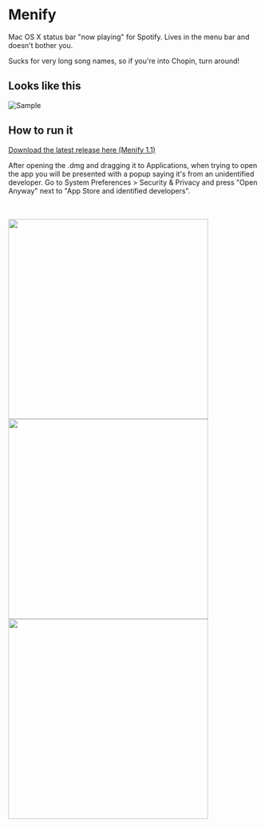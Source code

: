 # Menify

Mac OS X status bar "now playing" for Spotify.
Lives in the menu bar and doesn't bother you. 

Sucks for very long song names, so if you're into Chopin, turn around!

Looks like this
-----

![Sample](https://www.zinokader.se/img/menify/sample.png)

How to run it
-----


[Download the latest release here (Menify 1.1)](https://github.com/ZinoKader/Menify/releases/download/1.1/Menify-1.1.dmg)


After opening the .dmg and dragging it to Applications, when trying to open the app
you will be presented with a popup saying it's from an unidentified developer. Go to System Preferences > Security & Privacy and press "Open Anyway" next to "App Store and identified developers".

<br>
<br>

<img src="https://www.zinokader.se/img/menify/step1.png" width="400">

<br>

<img src="https://www.zinokader.se/img/menify/step2.png" width="400">

<br>

<img src="https://www.zinokader.se/img/menify/step3.png" width="400">
